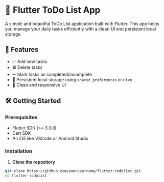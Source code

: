 # 📝 Flutter ToDo List App

A simple and beautiful ToDo List application built with Flutter. This app helps you manage your daily tasks efficiently with a clean UI and persistent local storage.

## 🚀 Features

- ✅ Add new tasks
- 🗑 Delete tasks
- ✏ Mark tasks as completed/incomplete
- 🔄 Persistent local storage using `shared_preferences` or `Hive`
- 🎨 Clean and responsive UI

## 🛠️ Getting Started

### Prerequisites

- Flutter SDK (>= 3.0.0)
- Dart SDK
- An IDE like VSCode or Android Studio

### Installation

1. **Clone the repository**

```bash
git clone https://github.com/yourusername/flutter-todolist.git
cd flutter-todolist
